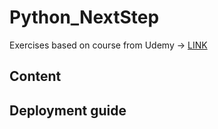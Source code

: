 # Python_NextStep
Exercises based on course from Udemy -> [LINK](https://www.udemy.com/course/python-dla-srednio-zaawansowanych/)

## Content

## Deployment guide


